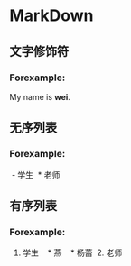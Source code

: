 # MarkDown
## 文字修饰符
### Forexample:
  My name is **wei**.
## 无序列表
### Forexample:
  - 学生
  * 老师
## 有序列表
### Forexample:
  1. 学生
    * 燕
    * 杨蕾
  2. 老师
